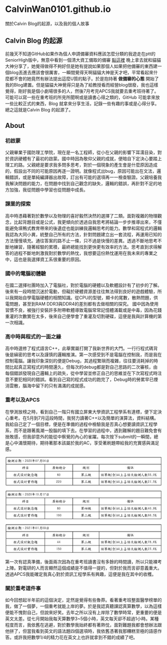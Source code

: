 # CalvinWan0101.github.io
關於Calvin Blog的起源，以及我的個人故事

 ## Calvin Blog 的起源

前幾天不知道GitHub如果作為個人申請備審資料應該怎麼分類的我遊走在ptt的SeniorHigh版中，無意中看到一個清大資工備取的備審 [點這裡](https://www.ptt.cc/bbs/SENIORHIGH/M.1557327531.A.622.html)
晚上拿去就和貓貓大神分享了，她覺得做得不夠好但是她有提說如果那個人如果把他備審的東西建一個blog丟進去應該會很厲害，一瞬間覺得天啊貓貓大神是天才吧，平常看起來什麼都不會的她竟然有辦法提出這麼U質的點子。於是抱持著 **做備審的心態** 開始了我的Blog建置。但是貓貓大神覺得只是為了給教授看而經營blog很廢，我也這樣覺得，剛好我是個小劇場很多的人，然後7月考完APCS我就要去重考班待著了。
可能可以寫一些在重考班的所見所聞啊或是讀書心得之類的，GitHub 可能拿來放一些比較正式的東西，Blog 就拿來分享生活，記錄一些有趣的事或是心得分享。
總之這就是Calvin Blog 的起源了。

## About
### 初啟蒙
父親畢業于國防理工學院，現在是一名工程師，從小在父親的影響下耳濡目染，對於資訊硬體有了最初的啟蒙。國中時因為敬仰父親的成就，便暗自下定決心要踏上理工的路。父親總是要求我多問多思考，對於一個現象的產生會是什麼原因造成的，假設出不同的可能原因再逐一證明。就像程式出bug，原因可能出在文法，邏輯錯誤，或是單純編譯器出故障，訂出有可能的選項再一一檢查驗證。父親培養我我解決問題的能力，在問題中找到自己觀念的缺失，邏輯的錯誤，再針對不足的地方加強，我從問題中學習也從問題中成長。
### 課業的探索
高中時憑藉著對於數學以及物理的喜好毅然決然的選擇了二類。面對複雜的物理觀念，比起背題目或是公式，我更傾向於透過自我思考將結論一步步推導出來，不僅能避免填鴨式教育帶來的後遺症也能訓練我邏輯思考的能力。數學和寫程式的邏輯我認為大同小異，統整自己所有的方法，針對問題建立出一套流程，再運用已知的方法慢慢填充。通往答案的路不止一條，只不過是快慢的差異。透過不斷地思考不斷地練習，隨著經驗的累積，最終總能找到更快更有效率的方法。思考直到求得解答的過程不斷地刺激我對於數學的熱忱，我想要這份熱忱運用在我未來的專業之中，這也是我選擇資工系很重要的原因。
### 國中的電腦初體驗
在國二選擇社團時加入了電腦社，對於電腦的硬體以及軟體設計有了初步的了解。後來有一段時間沉迷於電動，但礙於硬體資源差往往無法得到良好的遊戲體驗，所以我開始自學電腦硬體的相關知識。從CPU的型號，顯卡的尾數，散熱問題，供電問題，甚至到RAM DDR3與DDR4的差別都有去做相關的探究。 國中因為使用習慣不良，被強行安裝許多附帶軟體導致電腦常常記憶體滿載或是中毒，因為花錢重灌的次數實在太多，後來自己便學會了重灌及切割硬碟，這便是我與計算機的第一次相識。
### 高中時與程式的一面之緣
高中時選修了程式語言C++，此舉實屬打開了我新世界的大門。一行行程式碼背後是縝密的思考以及謹慎的邏輯推演。第一次感受到不是電腦在控制我，而是我在控制電腦。讓我印象深刻的便是Debug，其過程繁瑣而複雜，往往要消耗掉的時間比起真正寫程式的時間還久，但每次的debug都是對自己思路的二次審核，由每個錯誤發現自己邏輯上的疏失，從中學習並修正自己的思維並在下次寫程式時注意不要犯相同的錯誤。看到自己寫的程式成功的跑完了，Debug時的勞累早已煙消雲散，腦海中留下的只有滿滿的成就感。
### 重考以及APCS
在學測放榜之時，看到自己一階只有國立屏東大學資訊工程學系有達標，便下定決心重考。在5月到7月這段時間，我努力讀著C++以及簡單的演算法，資料結構。我給自己定了一個目標，便是在準備的過程中檢驗我是否真心想要讀資訊工程學系，而不是跟著風潮一股腦的填下去。在學習的過程中，遇到難解的題目難免會有挫敗感，但我卻意外的能從中察覺的內心的雀躍。每次按下submit的一瞬間，總是心中滿懷期待，期待著那本該屬於我的AC，享受著刷題帶給我的充實感與滿足感。

![image](https://github.com/CalvinWan0101/CalvinWan0101.github.io/blob/master/img/photo/apcs%201.jpg)

第一次有認真準備，後面兩次因為在重考班讀書沒有多餘的時間讀，所以只能裸考上陣。對電研的人而言顯然這個成績是不值得一提的，但對於我而言卻意義重大。透過APCS我能確定我真心對於資訊工程學系有興趣，這便是我在其中的收穫。
### 關於重考這件事
如今回想起半年前的這個決定，定然是覺得有些魯莽。看著重考班整面醫學榜單的我，做了一個夢，一個重考就能上岸的夢。於是我認真聽課認真算數學，以為這樣便能不愧對自己，但說來好笑。去年之所以沒有上岸除了數學時常，更重要的便是英文太差。從七月開始我每天算數學3~5個小時，英文每天卻不超過1小時。某種程度而言，我依舊在逃避，對於數學我始終都有著熱忱，面對難題我都會想辦法跟他拼了，但當我看到英文的語法題四個選項時，我依舊憑著我那糟糕至極的語感作答。或許我把數學1/4的精力花在英文上也許就拿到不錯的成績了吧。
